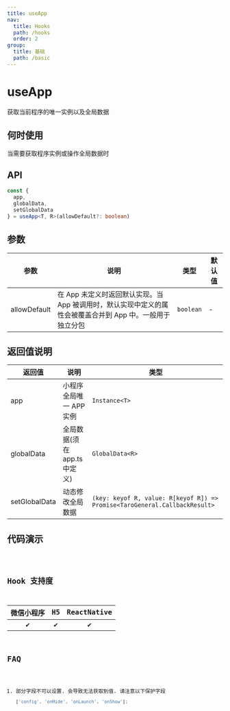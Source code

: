 ```yaml
---
title: useApp
nav:
  title: Hooks
  path: /hooks
  order: 2
group:
  title: 基础
  path: /basic
---
```


# useApp

获取当前程序的唯一实例以及全局数据

## 何时使用

当需要获取程序实例或操作全局数据时

## API

```ts
const {
  app,
  globalData,
  setGlobalData
} = useApp<T, R>(allowDefault?: boolean)
```

## 参数

| 参数         | 说明                                                                                                      | 类型      | 默认值 |
| ------------ | --------------------------------------------------------------------------------------------------------- | --------- | ------ |
| allowDefault | 在 App 未定义时返回默认实现。当 App 被调用时，默认实现中定义的属性会被覆盖合并到 App 中。一般用于独立分包 | `boolean` | -      |

## 返回值说明

| 返回值        | 说明                         | 类型                                                                       |
| ------------- | ---------------------------- | -------------------------------------------------------------------------- |
| app           | 小程序全局唯一 APP 实例      | `Instance<T>`                                                              |
| globalData    | 全局数据(须在 app.ts 中定义) | `GlobalData<R>`                                                            |
| setGlobalData | 动态修改全局数据             | `(key: keyof R, value: R[keyof R]) => Promise<TaroGeneral.CallbackResult>` |

## 代码演示

<code src="useApp/index" group="basic" />

## Hook 支持度

| 微信小程序 | H5  | ReactNative |
| :--------: | :-: | :---------: |
|     ✔️     | ✔️  |     ✔️      |

## FAQ

1. 部分字段不可以设置. 会导致无法获取到值. 请注意以下保护字段
   ```ts
   ['config', 'onHide', 'onLaunch', 'onShow'];
   ```

